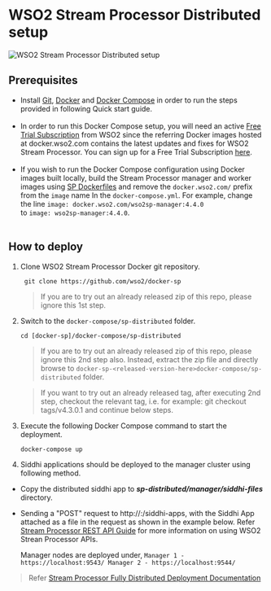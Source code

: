 # WSO2 Stream Processor Distributed setup

![WSO2 Stream Processor Distributed setup](sp-distributed.png)

## Prerequisites

 * Install [Git](https://git-scm.com/book/en/v2/Getting-Started-Installing-Git), [Docker](https://www.docker.com/get-docker) and [Docker Compose](https://docs.docker.com/compose/install/#install-compose)
   in order to run the steps provided in following Quick start guide. <br><br>
 * In order to run this Docker Compose setup, you will need an active [Free Trial Subscription](https://wso2.com/free-trial-subscription) 
   from WSO2 since the referring Docker images hosted at docker.wso2.com contains the latest updates and fixes for WSO2 Stream Processor. You can sign up for a Free Trial Subscription [here](https://wso2.com/free-trial-subscription). <br><br>
 * If you wish to run the Docker Compose configuration using Docker images built locally, build the Stream Processor manager and worker 
   images using [SP Dockerfiles](../../dockerfiles) and remove the `docker.wso2.com/` prefix 
   from the `image` name In the `docker-compose.yml`. For example, change the line `image: docker.wso2.com/wso2sp-manager:4.4.0` <br> to `image: wso2sp-manager:4.4.0`. <br><br>

## How to deploy

  1. Clone WSO2 Stream Processor Docker git repository.
     ```
      git clone https://github.com/wso2/docker-sp
     ```
     > If you are to try out an already released zip of this repo, please ignore this 1st step.

  2. Switch to the `docker-compose/sp-distributed` folder.
     ```
     cd [docker-sp]/docker-compose/sp-distributed
     ```
     > If you are to try out an already released zip of this repo, please ignore this 2nd step also. 
      Instead, extract the zip file and directly browse to `docker-sp-<released-version-here>docker-compose/sp-distributed` folder. 
     
     > If you want to try out an already released tag, after executing 2nd step, checkout the relevant tag, 
      i.e. for example: git checkout tags/v4.3.0.1 and continue below steps.

  3. Execute the following Docker Compose command to start the deployment.
     ```
     docker-compose up
     ```
  4. Siddhi applications should be deployed to the manager cluster using following method.
  
  - Copy the distributed siddhi app to **_sp-distributed/manager/siddhi-files_** directory.
- Sending a "POST" request to http://<host>:<port>/siddhi-apps, with the Siddhi App attached as a file in the request as shown in the example below. 
  Refer [Stream Processor REST API Guide](https://docs.wso2.com/display/SP420/Stream+Processor+REST+API+Guide) for more information on using WSO2 Strean Processor APIs.
  
  Manager nodes are deployed under,
       ```
       Manager 1 - https://localhost:9543/
       Manager 2 - https://localhost:9544/
       ```
> Refer [Stream Processor Fully Distributed Deployment Documentation](https://docs.wso2.com/display/SP4xx/Fully+Distributed+Deployment)
